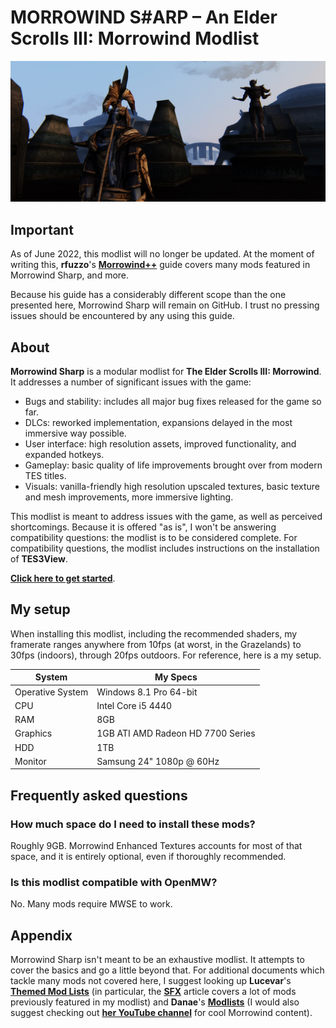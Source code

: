 # MORROWIND S#ARP – An Elder Scrolls III: Morrowind Modlist

![Banner](pictures/banner.jpg)

## Important

As of June 2022, this modlist will no longer be updated. At the moment of writing this, **rfuzzo**'s [**Morrowind++**](https://r-fuzzo.gitbook.io/morrowind++/) guide covers many mods featured in Morrowind Sharp, and more.

Because his guide has a considerably different scope than the one presented here, Morrowind Sharp will remain on GitHub. I trust no pressing issues should be encountered by any using this guide.

## About

**Morrowind Sharp** is a modular modlist for **The Elder Scrolls III: Morrowind**. It addresses a number of significant issues with the game:

- Bugs and stability: includes all major bug fixes released for the game so far.
- DLCs: reworked implementation, expansions delayed in the most immersive way possible.
- User interface: high resolution assets, improved functionality, and expanded hotkeys.
- Gameplay: basic quality of life improvements brought over from modern TES titles.
- Visuals: vanilla-friendly high resolution upscaled textures, basic texture and mesh improvements, more immersive lighting.

This modlist is meant to address issues with the game, as well as perceived shortcomings. Because it is offered "as is", I won't be answering compatibility questions: the modlist is to be considered complete. For compatibility questions, the modlist includes instructions on the installation of **TES3View**.

[**Click here to get started**](setup.md).

## My setup

When installing this modlist, including the recommended shaders, my framerate ranges anywhere from 10fps (at worst, in the Grazelands) to 30fps (indoors), through 20fps outdoors. For reference, here is a my setup.

System | My Specs
------------ | -------------
Operative System | Windows 8.1 Pro 64-bit
CPU | Intel Core i5 4440
RAM | 8GB
Graphics | 1GB ATI AMD Radeon HD 7700 Series
HDD | 1TB
Monitor | Samsung 24" 1080p @ 60Hz

## Frequently asked questions

### How much space do I need to install these mods?

Roughly 9GB. Morrowind Enhanced Textures accounts for most of that space, and it is entirely optional, even if thoroughly recommended.

### Is this modlist compatible with OpenMW?

No. Many mods require MWSE to work.

## Appendix

Morrowind Sharp isn't meant to be an exhaustive modlist. It attempts to cover the basics and go a little beyond that. For additional documents which tackle many mods not covered here, I suggest looking up **Lucevar**'s [**Themed Mod Lists**](https://github.com/Lucevar/mw-immersion-mods) (in particular, the [**SFX**](https://github.com/Lucevar/mw-immersion-mods/blob/master/sfx.md) article covers a lot of mods previously featured in my modlist) and **Danae**'s [**Modlists**](https://danaeplays.thenet.sk/tag/modding/) (I would also suggest checking out [**her YouTube channel**](https://www.youtube.com/user/terdanae) for cool Morrowind content). 
